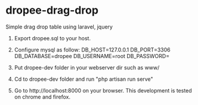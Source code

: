 # dropee-drag-drop
 Simple drag drop table using laravel, jquery

1. Export dropee.sql to your host.

2. Configure mysql as follow:
    DB_HOST=127.0.0.1
    DB_PORT=3306
    DB_DATABASE=dropee
    DB_USERNAME=root
    DB_PASSWORD=

2. Put dropee-dev folder in your webserver dir such as www/

3. Cd to dropee-dev folder and run "php artisan run serve"

4. Go to http://localhost:8000 on your browser. This development is tested on chrome and firefox.
